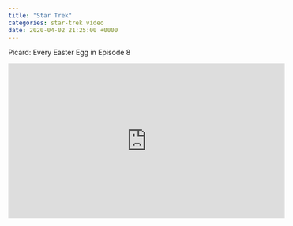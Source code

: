 ```yaml
---
title: "Star Trek"
categories: star-trek video
date: 2020-04-02 21:25:00 +0000
---
```

Picard: Every Easter Egg in Episode 8

<div><iframe width="560" height="315" src="https://www.youtube-nocookie.com/embed/Okze9ib4dow" frameborder="0" allow="accelerometer; autoplay; encrypted-media; gyroscope; picture-in-picture" allowfullscreen></iframe></div>